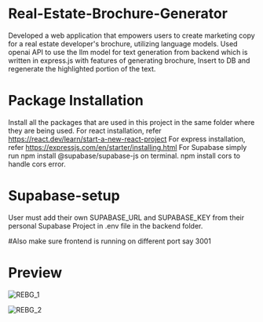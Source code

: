 # Real-Estate-Brochure-Generator
Developed a web application that empowers users to create marketing copy for a real estate developer's brochure, utilizing language models. Used openai API to use the llm model for text generation from backend which is written in express.js with features of generating brochure, Insert to DB and regenerate the highlighted portion of the text. 

# Package Installation
Install all the packages that are used in this project in the same folder where they are being used.
For react installation, refer https://react.dev/learn/start-a-new-react-project
For express installation, refer https://expressjs.com/en/starter/installing.html
For Supabase simply run npm install @supabase/supabase-js on terminal.
npm install cors to handle cors error.

# Supabase-setup
User must add their own SUPABASE_URL and SUPABASE_KEY from their personal Supabase Project in .env file in the backend folder.

#Also make sure frontend is running on different port say 3001

# Preview

![REBG_1](https://github.com/1shkumar/Real-Estate-Brochure-Generator/assets/97458999/df0e34cf-ac13-419a-b261-5a650fb4f3d3)

![REBG_2](https://github.com/1shkumar/Real-Estate-Brochure-Generator/assets/97458999/36588c59-9455-4688-bee4-6f6368199020)

